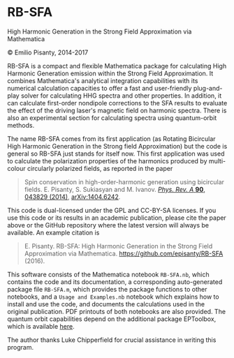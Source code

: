 RB-SFA
======

High Harmonic Generation in the Strong Field Approximation via Mathematica

© Emilio Pisanty, 2014-2017

RB-SFA is a compact and flexible Mathematica package for calculating High Harmonic Generation emission within the Strong Field Approximation. It combines Mathematica's analytical integration capabilities with its numerical calculation capacities to offer a fast and user-friendly plug-and-play solver for calculating HHG spectra and other properties. In addition, it can calculate first-order nondipole corrections to the SFA results to evaluate the effect of the driving laser's magnetic field on harmonic spectra. There is also an experimental section for calculating spectra using quantum-orbit methods.

The name RB-SFA comes from its first application (as Rotating Bicircular High Harmonic Generation in the Strong field Approximation) but the code is general so RB-SFA just stands for itself now. This first application was used to calculate the polarization properties of the harmonics produced by multi-colour circularly polarized fields, as reported in the paper

>    Spin conservation in high-order-harmonic generation using bicircular fields. E. Pisanty, S. Sukiasyan and M. Ivanov. [*Phys. Rev. A* **90**, 043829 (2014)](http://dx.doi.org/10.1103/PhysRevA.90.043829), [arXiv:1404.6242](http://arxiv.org/abs/1404.6242).

This code is dual-licensed under the GPL and CC-BY-SA licenses. If you use this code or its results in an academic publication, please cite the paper above or the GitHub repository where the latest version will always be available. An example citation is 

>    E. Pisanty. RB-SFA: High Harmonic Generation in the Strong Field Approximation via Mathematica. https://github.com/episanty/RB-SFA (2016).

This software consists of the Mathematica notebook `RB-SFA.nb`, which contains the code and its documentation, a corresponding auto-generated package file `RB-SFA.m`, which provides the package functions to other notebooks, and a `Usage and Examples.nb` notebook which explains how to install and use the code, and documents the calculations used in the original publication. PDF printouts of both notebooks are also provided. The quantum orbit capabilities depend on the additional package EPToolbox, which is available [here](https://github.com/episanty/EPToolbox).

The author thanks Luke Chipperfield for crucial assistance in writing this program.


